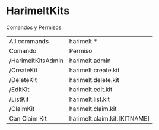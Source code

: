 <h1>HarimeltKits</h1>
<p>Comandos y Permisos</p>
<table>
    <tr>
        <td>All commands</td>
        <td>harimelt.*</td>
    </tr>
    <tr>
        <td>Comando</td>
        <td>Permiso</td>
    </tr>
    <tr>
        <td>/HarimeltKitsAdmin</td>
        <td>harimelt.admin</td>
    </tr>
    <tr>
        <td>/CreateKit</td>
        <td>harimelt.create.kit</td>
    </tr>
    <tr>
        <td>/DeleteKit</td>
        <td>harimelt.delete.kit</td>
    </tr>
    <tr>
        <td>/EditKit</td>
        <td>harimelt.edit.kit</td>
    </tr>
    <tr>
        <td>/ListKit</td>
        <td>harimelt.list.kit</td>
    </tr>
    <tr>
        <td>/ClaimKit</td>
        <td>harimelt.claim.kit</td>
    </tr>
    <tr>
        <td>Can Claim Kit</td>
        <td>harimelt.claim.kit.[KITNAME]</td>
    </tr>
</table>